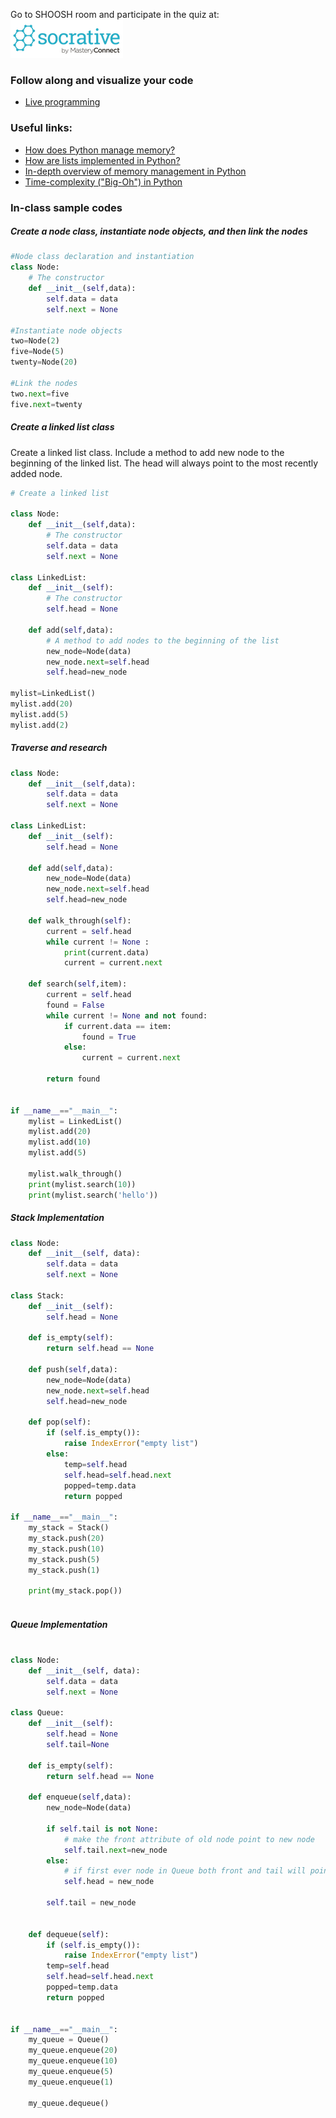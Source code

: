 


Go to SHOOSH room and participate in the quiz at: <a href="https://b.socrative.com/login/student/" target="_blank"> ![Socrative](images/logo_small_socrative.png)  
</a>

### Follow along and visualize your code  
*   <a href="http://pythontutor.com/live.html#mode=edit" target="_blank">Live programming</a>


### Useful links:
*   <a href="https://docs.python.org/3/faq/design.html#how-does-python-manage-memory" target="_blank">How does Python manage memory?</a>
*   <a href="https://docs.python.org/3/faq/design.html#how-are-lists-implemented" target="_blank"> How are lists implemented in Python?</a>
*   <a href="https://docs.python.org/3/c-api/memory.html" target="_blank"> In-depth overview of memory management in Python </a>
*   <a href="https://wiki.python.org/moin/TimeComplexity" target="_blank"> Time-complexity ("Big-Oh") in Python</a>


### In-class sample codes 

##### Create a node class, instantiate node objects, and then link the nodes
```python
#Node class declaration and instantiation
class Node:
    # The constructor 
    def __init__(self,data):
        self.data = data
        self.next = None

#Instantiate node objects
two=Node(2)
five=Node(5)
twenty=Node(20)

#Link the nodes
two.next=five
five.next=twenty
```

##### Create a linked list class 
Create a linked list class.
Include a method to add new node to the beginning of the linked list.
The head will always point to the most recently added node.

```python
# Create a linked list

class Node:
    def __init__(self,data):
        # The constructor
        self.data = data
        self.next = None

class LinkedList:
    def __init__(self):
        # The constructor
        self.head = None
        
    def add(self,data):
        # A method to add nodes to the beginning of the list
        new_node=Node(data)
        new_node.next=self.head
        self.head=new_node
    
mylist=LinkedList()
mylist.add(20)
mylist.add(5)
mylist.add(2)
```



##### Traverse and research
```python
class Node:
    def __init__(self,data):
        self.data = data
        self.next = None 
  
class LinkedList:
    def __init__(self):
        self.head = None

    def add(self,data):
        new_node=Node(data)
        new_node.next=self.head
        self.head=new_node
              
    def walk_through(self):
        current = self.head
        while current != None :
            print(current.data)
            current = current.next

    def search(self,item):
        current = self.head
        found = False
        while current != None and not found:
            if current.data == item:
                found = True
            else:
                current = current.next

        return found              
            

if __name__=="__main__":
    mylist = LinkedList()
    mylist.add(20)
    mylist.add(10)
    mylist.add(5)
    
    mylist.walk_through()
    print(mylist.search(10))
    print(mylist.search('hello'))

```
 
##### Stack Implementation 
```python
class Node:
    def __init__(self, data):
        self.data = data
        self.next = None

class Stack:
    def __init__(self):
        self.head = None
        
    def is_empty(self):
        return self.head == None
   
    def push(self,data):
        new_node=Node(data)
        new_node.next=self.head
        self.head=new_node
     
    def pop(self):
        if (self.is_empty()):
            raise IndexError("empty list")      
        else:
            temp=self.head
            self.head=self.head.next
            popped=temp.data
            return popped
    
if __name__=="__main__":
    my_stack = Stack()
    my_stack.push(20)
    my_stack.push(10)
    my_stack.push(5)
    my_stack.push(1)
        
    print(my_stack.pop()) 
    
```

##### Queue Implementation 
```python

class Node:
    def __init__(self, data):
        self.data = data
        self.next = None

class Queue:
    def __init__(self):
        self.head = None
        self.tail=None
        
    def is_empty(self):
        return self.head == None

    def enqueue(self,data):
        new_node=Node(data)

        if self.tail is not None:
            # make the front attribute of old node point to new node
            self.tail.next=new_node            
        else:
            # if first ever node in Queue both front and tail will point to it
            self.head = new_node

        self.tail = new_node


    def dequeue(self):
        if (self.is_empty()):
            raise IndexError("empty list")  
        temp=self.head
        self.head=self.head.next
        popped=temp.data
        return popped        


if __name__=="__main__":
    my_queue = Queue()
    my_queue.enqueue(20)
    my_queue.enqueue(10)
    my_queue.enqueue(5)
    my_queue.enqueue(1)
        
    my_queue.dequeue()  


```
 
